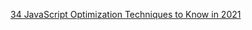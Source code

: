 [34 JavaScript Optimization Techniques to Know in 2021](https://medium.com/javascript-in-plain-english/34-javascript-optimization-techniques-to-know-in-2021-d561afdf73c3)
